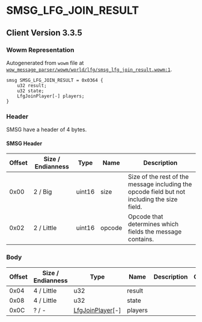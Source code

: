 # SMSG_LFG_JOIN_RESULT

## Client Version 3.3.5

### Wowm Representation

Autogenerated from `wowm` file at [`wow_message_parser/wowm/world/lfg/smsg_lfg_join_result.wowm:1`](https://github.com/gtker/wow_messages/tree/main/wow_message_parser/wowm/world/lfg/smsg_lfg_join_result.wowm#L1).
```rust,ignore
smsg SMSG_LFG_JOIN_RESULT = 0x0364 {
    u32 result;
    u32 state;
    LfgJoinPlayer[-] players;
}
```
### Header

SMSG have a header of 4 bytes.

#### SMSG Header

| Offset | Size / Endianness | Type   | Name   | Description |
| ------ | ----------------- | ------ | ------ | ----------- |
| 0x00   | 2 / Big           | uint16 | size   | Size of the rest of the message including the opcode field but not including the size field.|
| 0x02   | 2 / Little        | uint16 | opcode | Opcode that determines which fields the message contains.|

### Body

| Offset | Size / Endianness | Type | Name | Description | Comment |
| ------ | ----------------- | ---- | ---- | ----------- | ------- |
| 0x04 | 4 / Little | u32 | result |  |  |
| 0x08 | 4 / Little | u32 | state |  |  |
| 0x0C | ? / - | [LfgJoinPlayer](lfgjoinplayer.md)[-] | players |  |  |


